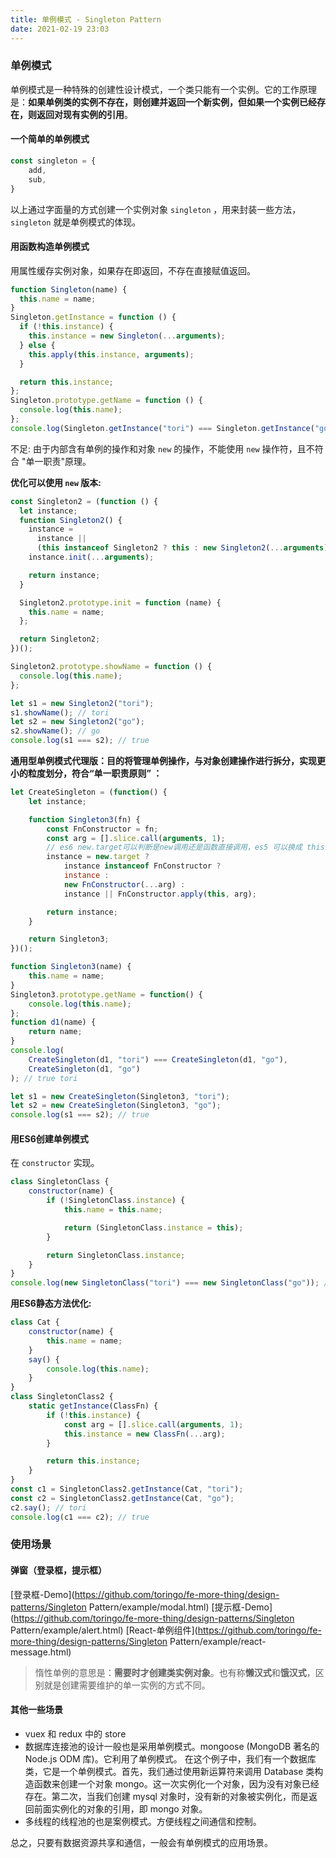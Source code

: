 ```yaml
---
title: 单例模式 - Singleton Pattern
date: 2021-02-19 23:03
---
```


### 单例模式

单例模式是一种特殊的创建性设计模式，一个类只能有一个实例。它的工作原理是：**如果单例类的实例不存在，则创建并返回一个新实例，但如果一个实例已经存在，则返回对现有实例的引用**。

#### 一个简单的单例模式

```js
const singleton = {
    add,
    sub,
}
```

以上通过字面量的方式创建一个实例对象 `singleton` ，用来封装一些方法， `singleton` 就是单例模式的体现。

#### 用函数构造单例模式

用属性缓存实例对象，如果存在即返回，不存在直接赋值返回。

```js
function Singleton(name) {
  this.name = name;
}
Singleton.getInstance = function () {
  if (!this.instance) {
    this.instance = new Singleton(...arguments);
  } else {
    this.apply(this.instance, arguments);
  }

  return this.instance;
};
Singleton.prototype.getName = function () {
  console.log(this.name);
};
console.log(Singleton.getInstance("tori") === Singleton.getInstance("go")); //true
```

不足: 由于内部含有单例的操作和对象 `new` 的操作，不能使用 `new` 操作符，且不符合 "单一职责"原理。

**优化可以使用 `new` 版本:**

```js
const Singleton2 = (function () {
  let instance;
  function Singleton2() {
    instance =
      instance ||
      (this instanceof Singleton2 ? this : new Singleton2(...arguments));
    instance.init(...arguments);

    return instance;
  }

  Singleton2.prototype.init = function (name) {
    this.name = name;
  };

  return Singleton2;
})();

Singleton2.prototype.showName = function () {
  console.log(this.name);
};

let s1 = new Singleton2("tori");
s1.showName(); // tori
let s2 = new Singleton2("go");
s2.showName(); // go
console.log(s1 === s2); // true
```

**通用型单例模式代理版：目的将管理单例操作，与对象创建操作进行拆分，实现更小的粒度划分，符合“单一职责原则” ：**

```js
let CreateSingleton = (function() {
    let instance;

    function Singleton3(fn) {
        const FnConstructor = fn;
        const arg = [].slice.call(arguments, 1);
        // es6 new.target可以判断是new调用还是函数直接调用，es5 可以换成 this.constructor === fn
        instance = new.target ?
            instance instanceof FnConstructor ?
            instance :
            new FnConstructor(...arg) :
            instance || FnConstructor.apply(this, arg);

        return instance;
    }

    return Singleton3;
})();

function Singleton3(name) {
    this.name = name;
}
Singleton3.prototype.getName = function() {
    console.log(this.name);
};
function d1(name) {
    return name;
}
console.log(
    CreateSingleton(d1, "tori") === CreateSingleton(d1, "go"),
    CreateSingleton(d1, "go")
); // true tori

let s1 = new CreateSingleton(Singleton3, "tori");
let s2 = new CreateSingleton(Singleton3, "go");
console.log(s1 === s2); // true
```

#### 用ES6创建单例模式

在 `constructor` 实现。

```js
class SingletonClass {
    constructor(name) {
        if (!SingletonClass.instance) {
            this.name = this.name;

            return (SingletonClass.instance = this);
        }

        return SingletonClass.instance;
    }
}
console.log(new SingletonClass("tori") === new SingletonClass("go")); // true
```

**用ES6静态方法优化:**

```js
class Cat {
    constructor(name) {
        this.name = name;
    }
    say() {
        console.log(this.name);
    }
}
class SingletonClass2 {
    static getInstance(ClassFn) {
        if (!this.instance) {
            const arg = [].slice.call(arguments, 1);
            this.instance = new ClassFn(...arg);
        }

        return this.instance;
    }
}
const c1 = SingletonClass2.getInstance(Cat, "tori");
const c2 = SingletonClass2.getInstance(Cat, "go");
c2.say(); // tori
console.log(c1 === c2); // true
```

### 使用场景

#### 弹窗（登录框，提示框）

[登录框-Demo](<https://github.com/toringo/fe-more-thing/design-patterns/Singleton> Pattern/example/modal.html)
[提示框-Demo](<https://github.com/toringo/fe-more-thing/design-patterns/Singleton> Pattern/example/alert.html)
[React-单例组件](<https://github.com/toringo/fe-more-thing/design-patterns/Singleton> Pattern/example/react-message.html)

> 惰性单例的意思是：**需要时才创建类实例对象**。也有称**懒汉式**和**饿汉式**，区别就是创建需要维护的单一实例的方式不同。

#### 其他一些场景

- vuex 和 redux 中的 store
- 数据库连接池的设计一般也是采用单例模式。mongoose (MongoDB 著名的 Node.js ODM 库)。它利用了单例模式。
在这个例子中，我们有一个数据库类，它是一个单例模式。首先，我们通过使用新运算符来调用 Database 类构造函数来创建一个对象 mongo。这一次实例化一个对象，因为没有对象已经存在。第二次，当我们创建 mysql 对象时，没有新的对象被实例化，而是返回前面实例化的对象的引用，即 mongo 对象。
- 多线程的线程池的也是案例模式。方便线程之间通信和控制。

总之，只要有数据资源共享和通信，一般会有单例模式的应用场景。
